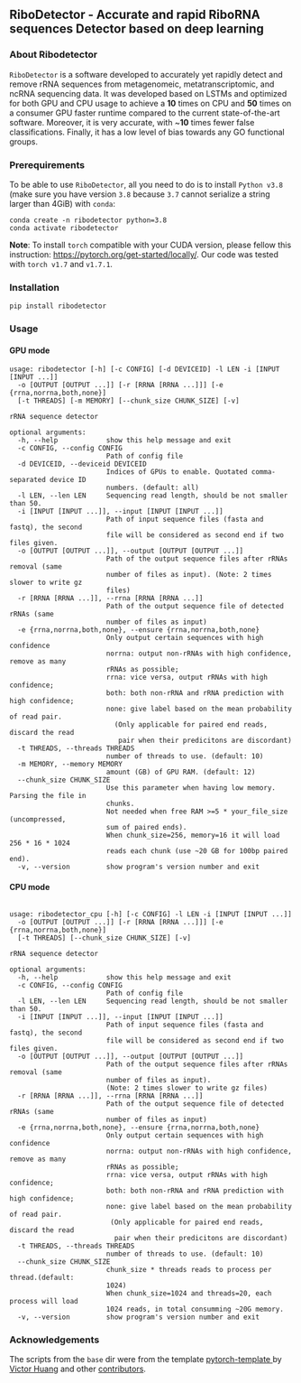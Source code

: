 ## RiboDetector - Accurate and rapid RiboRNA sequences Detector based on deep learning

### About Ribodetector

`RiboDetector` is a software developed to accurately yet rapidly detect and remove rRNA sequences from metagenomeic, metatranscriptomic, and ncRNA sequencing data. It was developed based on LSTMs and optimized for both GPU and CPU usage to achieve a **10** times on CPU and **50** times on a consumer GPU faster runtime compared to the current state-of-the-art software. Moreover, it is very accurate, with ~**10** times fewer false classifications. Finally, it has a low level of bias towards any GO functional groups. 


### Prerequirements

To be able to use `RiboDetector`, all you need to do is to install `Python v3.8` (make sure you have version `3.8` because `3.7` cannot serialize a string larger than 4GiB) with `conda`:

```shell
conda create -n ribodetector python=3.8
conda activate ribodetector
```

**Note**: To install `torch` compatible with your CUDA version, please fellow this instruction:
https://pytorch.org/get-started/locally/. Our code was tested with `torch v1.7` and `v1.7.1`.

### Installation

```shell
pip install ribodetector
```

### Usage

#### GPU mode

```shell
usage: ribodetector [-h] [-c CONFIG] [-d DEVICEID] -l LEN -i [INPUT [INPUT ...]]
  -o [OUTPUT [OUTPUT ...]] [-r [RRNA [RRNA ...]]] [-e {rrna,norrna,both,none}] 
  [-t THREADS] [-m MEMORY] [--chunk_size CHUNK_SIZE] [-v]

rRNA sequence detector

optional arguments:
  -h, --help            show this help message and exit
  -c CONFIG, --config CONFIG
                        Path of config file
  -d DEVICEID, --deviceid DEVICEID
                        Indices of GPUs to enable. Quotated comma-separated device ID 
                        numbers. (default: all)
  -l LEN, --len LEN     Sequencing read length, should be not smaller than 50.
  -i [INPUT [INPUT ...]], --input [INPUT [INPUT ...]]
                        Path of input sequence files (fasta and fastq), the second 
                        file will be considered as second end if two files given.
  -o [OUTPUT [OUTPUT ...]], --output [OUTPUT [OUTPUT ...]]
                        Path of the output sequence files after rRNAs removal (same 
                        number of files as input). (Note: 2 times slower to write gz 
                        files)
  -r [RRNA [RRNA ...]], --rrna [RRNA [RRNA ...]]
                        Path of the output sequence file of detected rRNAs (same 
                        number of files as input)
  -e {rrna,norrna,both,none}, --ensure {rrna,norrna,both,none}
                        Only output certain sequences with high confidence
                        norrna: output non-rRNAs with high confidence, remove as many 
                        rRNAs as possible;
                        rrna: vice versa, output rRNAs with high confidence;
                        both: both non-rRNA and rRNA prediction with high confidence;
                        none: give label based on the mean probability of read pair.
                          (Only applicable for paired end reads, discard the read 
                           pair when their predicitons are discordant)
  -t THREADS, --threads THREADS
                        number of threads to use. (default: 10)
  -m MEMORY, --memory MEMORY
                        amount (GB) of GPU RAM. (default: 12)
  --chunk_size CHUNK_SIZE
                        Use this parameter when having low memory. Parsing the file in 
                        chunks.
                        Not needed when free RAM >=5 * your_file_size (uncompressed, 
                        sum of paired ends).
                        When chunk_size=256, memory=16 it will load 256 * 16 * 1024 
                        reads each chunk (use ~20 GB for 100bp paired end).
  -v, --version         show program's version number and exit
```

#### CPU mode

```shell

usage: ribodetector_cpu [-h] [-c CONFIG] -l LEN -i [INPUT [INPUT ...]] 
  -o [OUTPUT [OUTPUT ...]] [-r [RRNA [RRNA ...]]] [-e {rrna,norrna,both,none}] 
  [-t THREADS] [--chunk_size CHUNK_SIZE] [-v]

rRNA sequence detector

optional arguments:
  -h, --help            show this help message and exit
  -c CONFIG, --config CONFIG
                        Path of config file
  -l LEN, --len LEN     Sequencing read length, should be not smaller than 50.
  -i [INPUT [INPUT ...]], --input [INPUT [INPUT ...]]
                        Path of input sequence files (fasta and fastq), the second 
                        file will be considered as second end if two files given.
  -o [OUTPUT [OUTPUT ...]], --output [OUTPUT [OUTPUT ...]]
                        Path of the output sequence files after rRNAs removal (same 
                        number of files as input).
                        (Note: 2 times slower to write gz files)
  -r [RRNA [RRNA ...]], --rrna [RRNA [RRNA ...]]
                        Path of the output sequence file of detected rRNAs (same 
                        number of files as input)
  -e {rrna,norrna,both,none}, --ensure {rrna,norrna,both,none}
                        Only output certain sequences with high confidence
                        norrna: output non-rRNAs with high confidence, remove as many 
                        rRNAs as possible;
                        rrna: vice versa, output rRNAs with high confidence;
                        both: both non-rRNA and rRNA prediction with high confidence;
                        none: give label based on the mean probability of read pair.
                         (Only applicable for paired end reads, discard the read 
                          pair when their predicitons are discordant)
  -t THREADS, --threads THREADS
                        number of threads to use. (default: 10)
  --chunk_size CHUNK_SIZE
                        chunk_size * threads reads to process per thread.(default: 
                        1024)
                        When chunk_size=1024 and threads=20, each process will load 
                        1024 reads, in total consumming ~20G memory.
  -v, --version         show program's version number and exit
```

<!-- ### Benchmarks

We benchmarked five different rRNA detection methods including RiboDetector on 8 benchmarking datasets as following: 

- 20M paired end reads simulated based on  rRNA sequences from Silva database, those sequences are distinct from sequences used for training and validation.

- 20M paired end reads simulated based on 500K CDS sequences from OMA databases.

- 27,206,792 paired end reads simulated based on 13,848 viral gene sequences downloaded from ENA database.

- 7,917,920 real paired end amplicon sequencing reads targeting V1-V2 region  of  16s rRNA genes from oral microbiome study.

- 6,330,381 paired end reads simulated from 106,880 human noncoding RNA sequences.

- OMA_Silva dataset in figure C contains 1,027,675 paired end reads simulated on CDS sequences which share similarity to rRNA genes, the sequences with identity >=98% and query coverage >=90% to rRNAs were excluded.

- HOMD dataset in figure C has 100,558 paired end reads simulated on CDS sequences from HOMD database which share similarity to the FP sequences of three tools, again sequences with identity >=98% and query coverage >=90% to rRNAs were excluded.

- GO_FP_N_02 in figure C consisting of 678,250 paired end reads was simulated from OMA sequences which have the GO with FP reads ratio >=0.2 on 20M mRNA reads dataset for BWA, RiboDetector or SortMeRNA.

![Benchmarking the performance and runtime of different rRNA sequences detection methods](./benchmarks/benchmarks.jpg)

In the above figures, the definitions of *FPNR* and *FNR* are:

<img src="https://render.githubusercontent.com/render/math?math=\large FPNR=100\frac{false \:predictions}{total \: sequences}">

<img src="https://render.githubusercontent.com/render/math?math=\large FNR=100\frac{false \:negatives}{total \:positives}">

RiboDetector has a very high generalization ability and is capable of detecting novel rRNA sequences (Fig. C). -->

### Acknowledgements
The scripts from the `base` dir were from the template [pytorch-template
](https://github.com/victoresque/pytorch-template) by [Victor Huang](https://github.com/victoresque) and other [contributors](https://github.com/victoresque/pytorch-template/graphs/contributors).
